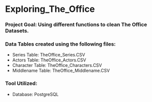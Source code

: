 # Exploring_The_Office
### Project Goal: Using different functions to clean The Office Datasets. 

### Data Tables created using the following files:
- Series Table: TheOffice_Series.CSV
- Actors Table: TheOffice_Actors.CSV
- Character Table: TheOffice_Characters.CSV
- Middlename Table: TheOffice_Middlename.CSV

### Tool Utilized: 
- Database: PostgreSQL

  
